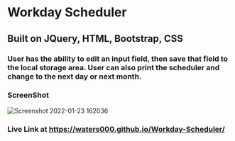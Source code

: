 # Workday Scheduler

## Built on JQuery, HTML, Bootstrap, CSS

### User has the ability to edit an input field, then save that field to the local storage area.  User can also print the scheduler and change to the next day or next month.

### ScreenShot
![Screenshot 2022-01-23 162036](https://user-images.githubusercontent.com/94644749/150698446-32233c49-0e2a-49ff-97d3-294c18756158.png)


### Live Link at https://waters000.github.io/Workday-Scheduler/

